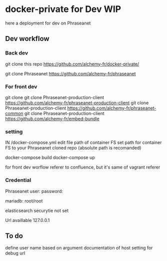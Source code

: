 # docker-private for Dev WIP

here a deployment for dev on Phraseanet

## Dev workflow 

### Back dev 

git clone this repo https://github.com/alchemy-fr/docker-private/

git clone Phraseanet https://github.com/alchemy-fr/phraseanet



### For front dev
git clone 
git clone Phraseanet-production-client https://github.com/alchemy-fr/phraseanet-production-client
git clone Phraseanet-production-client https://github.com/alchemy-fr/phraseanet-common
git clone Phraseanet-production-client https://github.com/alchemy-fr/embed-bundle


### setting
IN /docker-compose.yml
edit file path of container FS 
set path for container FS to your Phraseanet cloned repo (absolute path is recomanded)

docker-compose build
docker-compose up

for front dev worflow referer to confluence, but it's same of vagrant referer


### Credential 

Phraseanet user:
password:

mariadb:
root/root

elasticsearch securytie
not set

Url availlable 
127.0.0.1

## To do
define user name based on argument 
documentation of host setting for debug url 

